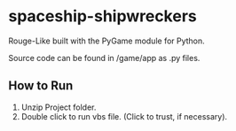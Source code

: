 # spaceship-shipwreckers
Rouge-Like built with the PyGame module for Python.


Source code can be found in /game/app as .py files.


## How to Run
1. Unzip Project folder.
2. Double click to run vbs file. (Click to trust, if necessary).
